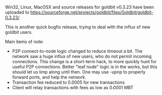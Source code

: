 Win32, Linux, MacOSX and source releases for goldbit v0.3.23 have been uploaded to
https://sourceforge.net/projects/goldbit/files/Goldbit/goldbit-0.3.23/

This is another quick bugfix release, trying to deal with the influx of new goldbit users.

Main items of note:

* P2P connect-to-node logic changed to reduce timeout a bit.  The network saw a huge influx of new users, who do not permit incoming connections.  This change is a short-term hack, to more quickly hunt for useful P2P connections.  Better "leaf node" logic is in the works, but this should let us limp along until then.  One may use -upnp to properly forward ports, and help the network.
* Transaction fee reduced to 0.0005 for new transactions
* Client will relay transactions with fees as low as 0.0001 MBT
